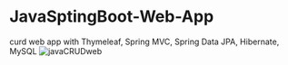 # JavaSptingBoot-Web-App
curd web app with  Thymeleaf, Spring MVC, Spring Data JPA, Hibernate, MySQL
![javaCRUDweb](https://user-images.githubusercontent.com/97218117/174451759-679908d2-1c23-437b-b1f1-f2d5bbd54639.png)
